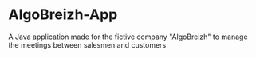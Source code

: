 # AlgoBreizh-App
A Java application made for the fictive company "AlgoBreizh" to manage the meetings between salesmen and customers
